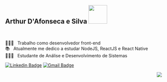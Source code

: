 ## Arthur D'Afonseca e Silva <img src="https://media.giphy.com/media/XGseiyUSKScO7q21kS/giphy.gif" width="60" height="auto" />
  
  </br>

👨🏻‍💻  &nbsp; Trabalho como desenvolvedor front-end </br>
📚 &nbsp; Atualmente me dedico a estudar NodeJS, ReactJS e React Native </br>
👨🏻‍🎓 &nbsp; Estudante de Análise e Desenvolvimento de Sistemas </br>

[![Linkedin Badge](https://img.shields.io/badge/-LinkedIn-blue?style=flat-square&logo=Linkedin&logoColor=white&link=https://www.linkedin.com/in/ronnyacacio/)](https://www.linkedin.com/in/arthur-d-afonseca-885757183/)
[![Gmail Badge](https://img.shields.io/badge/-Gmail-c14438?style=flat-square&logo=Gmail&logoColor=white&link=mailto:arthur.dafonseca89@gmail.com)](mailto:arthur.dafonseca89@gmail.com)

<img align="right" src="https://image.freepik.com/vetores-gratis/jogo-interior-de-quarto-de-jogador_107791-2644.jpg" />
